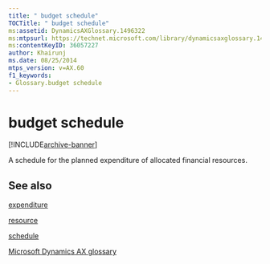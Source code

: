 ```yaml
---
title: " budget schedule"
TOCTitle: " budget schedule"
ms:assetid: DynamicsAXGlossary.1496322
ms:mtpsurl: https://technet.microsoft.com/library/dynamicsaxglossary.1496322(v=AX.60)
ms:contentKeyID: 36057227
author: Khairunj
ms.date: 08/25/2014
mtps_version: v=AX.60
f1_keywords:
- Glossary.budget schedule
---
```


# budget schedule


[!INCLUDE[archive-banner](includes/archive-banner.md)]

A schedule for the planned expenditure of allocated financial resources.

## See also

[expenditure](expenditure.md)

[resource](resource.md)

[schedule](schedule.md)

[Microsoft Dynamics AX glossary](glossary/microsoft-dynamics-ax-glossary.md)

  


